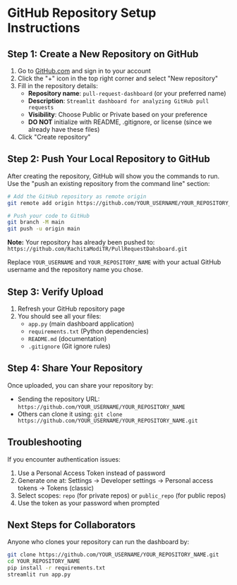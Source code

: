 # GitHub Repository Setup Instructions

## Step 1: Create a New Repository on GitHub

1. Go to [GitHub.com](https://github.com) and sign in to your account
2. Click the "+" icon in the top right corner and select "New repository"
3. Fill in the repository details:
   - **Repository name**: `pull-request-dashboard` (or your preferred name)
   - **Description**: `Streamlit dashboard for analyzing GitHub pull requests`
   - **Visibility**: Choose Public or Private based on your preference
   - **DO NOT** initialize with README, .gitignore, or license (since we already have these files)
4. Click "Create repository"

## Step 2: Push Your Local Repository to GitHub

After creating the repository, GitHub will show you the commands to run. Use the "push an existing repository from the command line" section:

```bash
# Add the GitHub repository as remote origin
git remote add origin https://github.com/YOUR_USERNAME/YOUR_REPOSITORY_NAME.git

# Push your code to GitHub
git branch -M main
git push -u origin main
```

**Note:** Your repository has already been pushed to: `https://github.com/RachitaModiTR/PullRequestDahsboard.git`

Replace `YOUR_USERNAME` and `YOUR_REPOSITORY_NAME` with your actual GitHub username and the repository name you chose.

## Step 3: Verify Upload

1. Refresh your GitHub repository page
2. You should see all your files:
   - `app.py` (main dashboard application)
   - `requirements.txt` (Python dependencies)
   - `README.md` (documentation)
   - `.gitignore` (Git ignore rules)

## Step 4: Share Your Repository

Once uploaded, you can share your repository by:
- Sending the repository URL: `https://github.com/YOUR_USERNAME/YOUR_REPOSITORY_NAME`
- Others can clone it using: `git clone https://github.com/YOUR_USERNAME/YOUR_REPOSITORY_NAME.git`

## Troubleshooting

If you encounter authentication issues:
1. Use a Personal Access Token instead of password
2. Generate one at: Settings → Developer settings → Personal access tokens → Tokens (classic)
3. Select scopes: `repo` (for private repos) or `public_repo` (for public repos)
4. Use the token as your password when prompted

## Next Steps for Collaborators

Anyone who clones your repository can run the dashboard by:
```bash
git clone https://github.com/YOUR_USERNAME/YOUR_REPOSITORY_NAME.git
cd YOUR_REPOSITORY_NAME
pip install -r requirements.txt
streamlit run app.py
